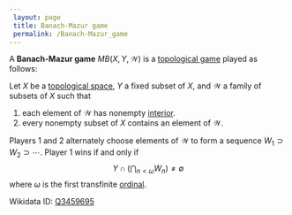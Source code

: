 ```yaml
---
 layout: page
 title: Banach-Mazur game
 permalink: /Banach-Mazur_game
---
```

A **Banach-Mazur game** $MB(X,Y, \mathcal W)$ is a [topological game](https://defsmath.github.io/DefsMath/topological_game) played as follows:

Let $X$ be a [topological space](https://defsmath.github.io/DefsMath/topological_space), $Y$ a fixed subset of $X$, and $\mathcal W$ a family of subsets of $X$ such that
1. each element of $\mathcal W$ has nonempty [interior](https://defsmath.github.io/DefsMath/interior).
2. every nonempty subset of $X$ contains an element of $\mathcal W$. 

Players 1 and 2 alternately choose elements of $\mathcal W$ to form a sequence $W_1\supset W_2\supset\cdots$. Player 1 wins if and only if $$
Y\cap \left(\bigcap_{n<\omega} W_n\right)\neq \emptyset$$ where $\omega$ is the first transfinite [ordinal](https://defsmath.github.io/DefsMath/ordinal_number).

Wikidata ID: [Q3459695](https://www.wikidata.org/wiki/Q3459695)